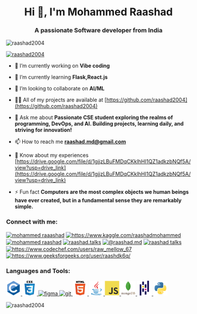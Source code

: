 <h1 align="center">Hi 👋, I'm Mohammed Raashad</h1>
<h3 align="center">A passionate Software developer from India</h3>

<p align="left"> <img src="https://komarev.com/ghpvc/?username=raashad2004&label=Profile%20views&color=0e75b6&style=flat" alt="raashad2004" /> </p>

<p align="left"> <a href="https://github.com/ryo-ma/github-profile-trophy"><img src="https://github-profile-trophy.vercel.app/?username=raashad2004" alt="raashad2004" /></a> </p>

- 🔭 I’m currently working on **Vibe coding**

- 🌱 I’m currently learning **Flask,React.js**

- 👯 I’m looking to collaborate on **AI/ML**

- 👨‍💻 All of my projects are available at [https://github.com/raashad2004](https://github.com/raashad2004)

- 💬 Ask me about **Passionate CSE student exploring the realms of programming, DevOps, and AI. Building projects, learning daily, and striving for innovation!**

- 📫 How to reach me **raashad.md@gmail.com**

- 📄 Know about my experiences [https://drive.google.com/file/d/1gjjzLBuFMDqCKklhHI1QZ1adkzbNQf5A/view?usp=drive_link](https://drive.google.com/file/d/1gjjzLBuFMDqCKklhHI1QZ1adkzbNQf5A/view?usp=drive_link)

- ⚡ Fun fact **Computers are the most complex objects we human beings have ever created, but in a fundamental sense they are remarkably simple.**

<h3 align="left">Connect with me:</h3>
<p align="left">
<a href="https://linkedin.com/in/mohammed raaashad" target="blank"><img align="center" src="https://raw.githubusercontent.com/rahuldkjain/github-profile-readme-generator/master/src/images/icons/Social/linked-in-alt.svg" alt="mohammed raaashad" height="30" width="40" /></a>
<a href="https://kaggle.com/https://www.kaggle.com/raashadmohammed" target="blank"><img align="center" src="https://raw.githubusercontent.com/rahuldkjain/github-profile-readme-generator/master/src/images/icons/Social/kaggle.svg" alt="https://www.kaggle.com/raashadmohammed" height="30" width="40" /></a>
<a href="https://fb.com/mohammed raashad" target="blank"><img align="center" src="https://raw.githubusercontent.com/rahuldkjain/github-profile-readme-generator/master/src/images/icons/Social/facebook.svg" alt="mohammed raashad" height="30" width="40" /></a>
<a href="https://instagram.com/raashad.talks" target="blank"><img align="center" src="https://raw.githubusercontent.com/rahuldkjain/github-profile-readme-generator/master/src/images/icons/Social/instagram.svg" alt="raashad.talks" height="30" width="40" /></a>
<a href="https://medium.com/@raashad.md" target="blank"><img align="center" src="https://raw.githubusercontent.com/rahuldkjain/github-profile-readme-generator/master/src/images/icons/Social/medium.svg" alt="@raashad.md" height="30" width="40" /></a>
<a href="https://www.youtube.com/c/raashad talks" target="blank"><img align="center" src="https://raw.githubusercontent.com/rahuldkjain/github-profile-readme-generator/master/src/images/icons/Social/youtube.svg" alt="raashad talks" height="30" width="40" /></a>
<a href="https://www.codechef.com/users/https://www.codechef.com/users/raw_mellow_67" target="blank"><img align="center" src="https://cdn.jsdelivr.net/npm/simple-icons@3.1.0/icons/codechef.svg" alt="https://www.codechef.com/users/raw_mellow_67" height="30" width="40" /></a>
<a href="https://auth.geeksforgeeks.org/user/https://www.geeksforgeeks.org/user/raashdk6q/" target="blank"><img align="center" src="https://raw.githubusercontent.com/rahuldkjain/github-profile-readme-generator/master/src/images/icons/Social/geeks-for-geeks.svg" alt="https://www.geeksforgeeks.org/user/raashdk6q/" height="30" width="40" /></a>
</p>

<h3 align="left">Languages and Tools:</h3>
<p align="left"> <a href="https://www.cprogramming.com/" target="_blank" rel="noreferrer"> <img src="https://raw.githubusercontent.com/devicons/devicon/master/icons/c/c-original.svg" alt="c" width="40" height="40"/> </a> <a href="https://www.w3schools.com/css/" target="_blank" rel="noreferrer"> <img src="https://raw.githubusercontent.com/devicons/devicon/master/icons/css3/css3-original-wordmark.svg" alt="css3" width="40" height="40"/> </a> <a href="https://www.figma.com/" target="_blank" rel="noreferrer"> <img src="https://www.vectorlogo.zone/logos/figma/figma-icon.svg" alt="figma" width="40" height="40"/> </a> <a href="https://git-scm.com/" target="_blank" rel="noreferrer"> <img src="https://www.vectorlogo.zone/logos/git-scm/git-scm-icon.svg" alt="git" width="40" height="40"/> </a> <a href="https://www.w3.org/html/" target="_blank" rel="noreferrer"> <img src="https://raw.githubusercontent.com/devicons/devicon/master/icons/html5/html5-original-wordmark.svg" alt="html5" width="40" height="40"/> </a> <a href="https://www.java.com" target="_blank" rel="noreferrer"> <img src="https://raw.githubusercontent.com/devicons/devicon/master/icons/java/java-original.svg" alt="java" width="40" height="40"/> </a> <a href="https://developer.mozilla.org/en-US/docs/Web/JavaScript" target="_blank" rel="noreferrer"> <img src="https://raw.githubusercontent.com/devicons/devicon/master/icons/javascript/javascript-original.svg" alt="javascript" width="40" height="40"/> </a> <a href="https://www.mongodb.com/" target="_blank" rel="noreferrer"> <img src="https://raw.githubusercontent.com/devicons/devicon/master/icons/mongodb/mongodb-original-wordmark.svg" alt="mongodb" width="40" height="40"/> </a> <a href="https://pandas.pydata.org/" target="_blank" rel="noreferrer"> <img src="https://raw.githubusercontent.com/devicons/devicon/2ae2a900d2f041da66e950e4d48052658d850630/icons/pandas/pandas-original.svg" alt="pandas" width="40" height="40"/> </a> <a href="https://www.python.org" target="_blank" rel="noreferrer"> <img src="https://raw.githubusercontent.com/devicons/devicon/master/icons/python/python-original.svg" alt="python" width="40" height="40"/> </a> </p>

<p><img align="center" src="https://github-readme-streak-stats.herokuapp.com/?user=raashad2004&" alt="raashad2004" /></p>
